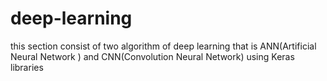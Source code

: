# deep-learning
this section consist of two algorithm of deep learning  that is ANN(Artificial Neural Network ) and CNN(Convolution Neural Network) using Keras libraries
